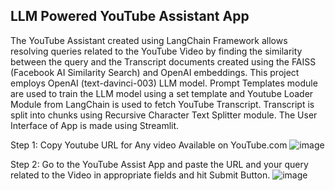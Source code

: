 ## LLM Powered YouTube Assistant App

The YouTube Assistant created using LangChain Framework allows resolving queries related to the YouTube Video by finding the similarity between the query and the Transcript documents created using the FAISS (Facebook AI Similarity Search) and OpenAI embeddings. 
This project employs OpenAI (text-davinci-003) LLM model. Prompt Templates module are used to train the LLM model using a set template and Youtube Loader Module from LangChain is used to fetch YouTube Transcript. Transcript is split into chunks using Recursive Character Text Splitter module.
The User Interface of App is made using Streamlit.

Step 1: Copy Youtube URL for Any video Available on YouTube.com
![image](https://github.com/rutujakokate430/LLM-Powered-Youtube-Assistant-App-Using-LangChain-Framework-/assets/111034043/05cefaf4-2db2-4c00-a26b-ebd1f43d9c33)

Step 2: Go to the YouTube Assist App and paste the URL and your query related to the Video in appropriate fields and hit Submit Button.
![image](https://github.com/rutujakokate430/LLM-Powered-Youtube-Assistant-App-Using-LangChain-Framework-/assets/111034043/277c8e4d-7e18-42e6-b1df-20be46266a5c)


